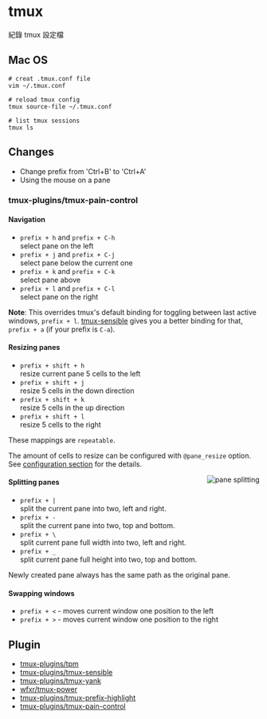 # tmux
紀錄 tmux 設定檔

## Mac OS
```
# creat .tmux.conf file 
vim ~/.tmux.conf

# reload tmux config
tmux source-file ~/.tmux.conf

# list tmux sessions
tmux ls
```

## Changes
- Change prefix from 'Ctrl+B' to 'Ctrl+A'
- Using the mouse on a pane

### tmux-plugins/tmux-pain-control

#### Navigation

- `prefix + h` and `prefix + C-h`<br/>
  select pane on the left
- `prefix + j` and `prefix + C-j`<br/>
  select pane below the current one
- `prefix + k` and `prefix + C-k`<br/>
  select pane above
- `prefix + l` and `prefix + C-l`<br/>
  select pane on the right


**Note**: This overrides tmux's default binding for toggling between last
active windows, `prefix + l`.
[tmux-sensible](https://github.com/tmux-plugins/tmux-sensible) gives you
a better binding for that, `prefix + a` (if your prefix is `C-a`).


#### Resizing panes

- `prefix + shift + h`<br/>
  resize current pane 5 cells to the left
- `prefix + shift + j`<br/>
  resize 5 cells in the down direction
- `prefix + shift + k`<br/>
  resize 5 cells in the up direction
- `prefix + shift + l`<br/>
  resize 5 cells to the right

These mappings are `repeatable`.

The amount of cells to resize can be configured with `@pane_resize` option. See
[configuration section](#configuration) for the details.


<img align="right" src="/screenshots/pane_splitting.gif" alt="pane splitting"/>

#### Splitting panes

- `prefix + |`<br/>
  split the current pane into two, left and right.
- `prefix + -`<br/>
  split the current pane into two, top and bottom.
- `prefix + \`<br/>
  split current pane full width into two, left and right.
- `prefix + _`<br/>
  split current pane full height into two, top and bottom.

Newly created pane always has the same path as the original pane.


#### Swapping windows

- `prefix + <` - moves current window one position to the left
- `prefix + >` - moves current window one position to the right


## Plugin
- [tmux-plugins/tpm](https://github.com/tmux-plugins/tpm)
- [tmux-plugins/tmux-sensible ](https://github.com/tmux-plugins/tmux-sensible)
- [tmux-plugins/tmux-yank](https://github.com/tmux-plugins/tmux-yank)
- [wfxr/tmux-power](https://github.com/wfxr/tmux-power)
- [tmux-plugins/tmux-prefix-highlight](https://github.com/tmux-plugins/tmux-prefix-highlight)
- [tmux-plugins/tmux-pain-control](https://github.com/tmux-plugins/tmux-pain-control)

